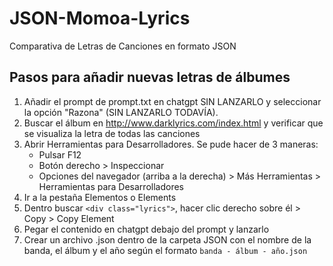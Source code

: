 # JSON-Momoa-Lyrics
Comparativa de Letras de Canciones en formato JSON

## Pasos para añadir nuevas letras de álbumes

1) Añadir el prompt de prompt.txt en chatgpt SIN LANZARLO y seleccionar la opción "Razona" (SIN LANZARLO TODAVÍA).
1) Buscar el álbum en http://www.darklyrics.com/index.html y verificar que se visualiza la letra de todas las canciones
2) Abrir Herramientas para Desarrolladores. Se pude hacer de 3 maneras:
   - Pulsar F12
   - Botón derecho > Inspeccionar
   - Opciones del navegador (arriba a la derecha) > Más Herramientas > Herramientas para Desarrolladores
3) Ir a la pestaña Elementos o Elements
4) Dentro buscar `<div class="lyrics">`, hacer clic derecho sobre él > Copy > Copy Element
5) Pegar el contenido en chatgpt debajo del prompt y lanzarlo
6) Crear un archivo .json dentro de la carpeta JSON con el nombre de la banda, el álbum y el año según el formato `banda - álbum - año.json`
